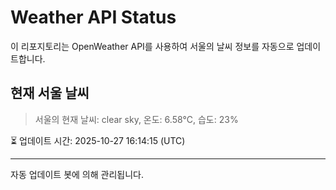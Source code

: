 
# Weather API Status

이 리포지토리는 OpenWeather API를 사용하여 서울의 날씨 정보를 자동으로 업데이트합니다.

## 현재 서울 날씨
> 서울의 현재 날씨: clear sky, 온도: 6.58°C, 습도: 23%

⏳ 업데이트 시간: 2025-10-27 16:14:15 (UTC)

---
자동 업데이트 봇에 의해 관리됩니다.

